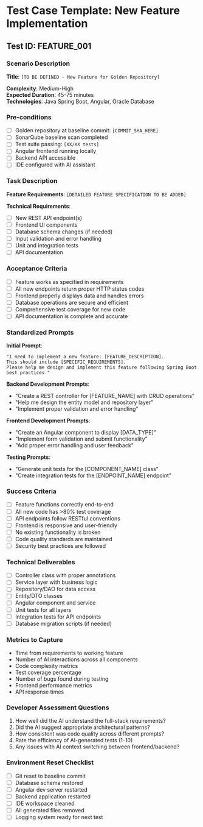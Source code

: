 # Test Case Template: New Feature Implementation

## Test ID: FEATURE_001

### Scenario Description
**Title**: `[TO BE DEFINED - New Feature for Golden Repository]`

**Complexity**: Medium-High  
**Expected Duration**: 45-75 minutes  
**Technologies**: Java Spring Boot, Angular, Oracle Database

### Pre-conditions
- [ ] Golden repository at baseline commit: `[COMMIT_SHA_HERE]`
- [ ] SonarQube baseline scan completed
- [ ] Test suite passing: `[XX/XX tests]`
- [ ] Angular frontend running locally
- [ ] Backend API accessible
- [ ] IDE configured with AI assistant

### Task Description
**Feature Requirements**: `[DETAILED FEATURE SPECIFICATION TO BE ADDED]`

**Technical Requirements**:
- [ ] New REST API endpoint(s)
- [ ] Frontend UI components
- [ ] Database schema changes (if needed)
- [ ] Input validation and error handling
- [ ] Unit and integration tests
- [ ] API documentation

### Acceptance Criteria
- [ ] Feature works as specified in requirements
- [ ] All new endpoints return proper HTTP status codes
- [ ] Frontend properly displays data and handles errors
- [ ] Database operations are secure and efficient
- [ ] Comprehensive test coverage for new code
- [ ] API documentation is complete and accurate

### Standardized Prompts
**Initial Prompt**: 
```
"I need to implement a new feature: [FEATURE_DESCRIPTION]. 
This should include [SPECIFIC_REQUIREMENTS]. 
Please help me design and implement this feature following Spring Boot best practices."
```

**Backend Development Prompts**:
- "Create a REST controller for [FEATURE_NAME] with CRUD operations"
- "Help me design the entity model and repository layer"
- "Implement proper validation and error handling"

**Frontend Development Prompts**:
- "Create an Angular component to display [DATA_TYPE]"
- "Implement form validation and submit functionality"
- "Add proper error handling and user feedback"

**Testing Prompts**:
- "Generate unit tests for the [COMPONENT_NAME] class"
- "Create integration tests for the [ENDPOINT_NAME] endpoint"

### Success Criteria
- [ ] Feature functions correctly end-to-end
- [ ] All new code has >80% test coverage
- [ ] API endpoints follow RESTful conventions
- [ ] Frontend is responsive and user-friendly
- [ ] No existing functionality is broken
- [ ] Code quality standards are maintained
- [ ] Security best practices are followed

### Technical Deliverables
- [ ] Controller class with proper annotations
- [ ] Service layer with business logic
- [ ] Repository/DAO for data access
- [ ] Entity/DTO classes
- [ ] Angular component and service
- [ ] Unit tests for all layers
- [ ] Integration tests for API endpoints
- [ ] Database migration scripts (if needed)

### Metrics to Capture
- Time from requirements to working feature
- Number of AI interactions across all components
- Code complexity metrics
- Test coverage percentage
- Number of bugs found during testing
- Frontend performance metrics
- API response times

### Developer Assessment Questions
1. How well did the AI understand the full-stack requirements?
2. Did the AI suggest appropriate architectural patterns?
3. How consistent was code quality across different prompts?
4. Rate the efficiency of AI-generated tests (1-10)
5. Any issues with AI context switching between frontend/backend?

### Environment Reset Checklist
- [ ] Git reset to baseline commit
- [ ] Database schema restored
- [ ] Angular dev server restarted
- [ ] Backend application restarted
- [ ] IDE workspace cleaned
- [ ] All generated files removed
- [ ] Logging system ready for next test
